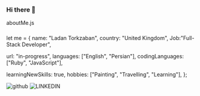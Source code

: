 ### Hi there 👋
 aboutMe.js
### 
let me = {
name: "Ladan Torkzaban",
country: "United Kingdom",
Job:"Full-Stack Developer",
  

url: "in-progress",
languages: ["English", "Persian"],
codingLanguages: ["Ruby", "JavaScript"],

learningNewSkills: true,
hobbies: ["Painting", "Travelling", "Learning"],
 };
<!--
**ladantork/ladantork** is a ✨ _special_ ✨ repository because its `README.md` (this file) appears on your GitHub profile.

-->


![github](https://img.shields.io/badge/GitHub-000000?style=for-the-badge&logo=GitHub&logoColor=white)  ![LINKEDIN](https://img.shields.io/badge/LinkedIn-0077B5?style=for-the-badge&logo=linkedin&logoColor=white)

